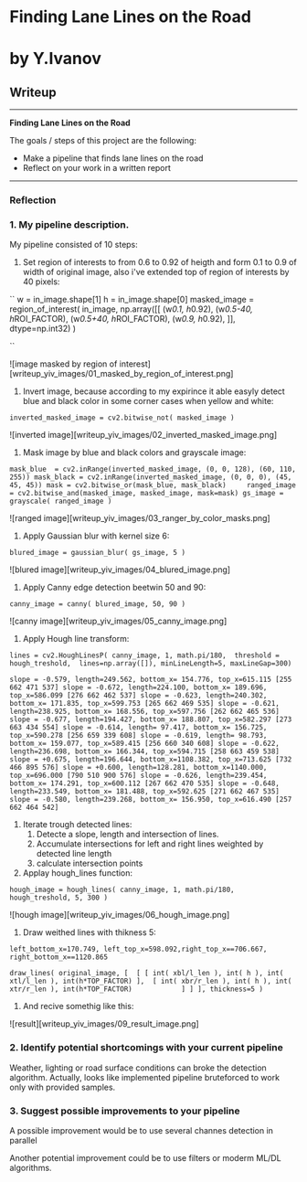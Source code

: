 # **Finding Lane Lines on the Road** 
# **by Y.Ivanov**
   
## Writeup

---

**Finding Lane Lines on the Road**

The goals / steps of this project are the following:
* Make a pipeline that finds lane lines on the road
* Reflect on your work in a written report

---

### Reflection

### 1. My pipeline description.

My pipeline consisted of 10 steps:
1. Set region of interests to from 0.6 to 0.92 of heigth and form 0.1 to 0.9 of width of original image, also i've extended top of region of interests by 40 pixels: 

``
    w = in_image.shape[1]
    h = in_image.shape[0]
    masked_image = region_of_interest( in_image, np.array([[ (w*0.1, h*0.92),
                                (w*0.5-40, h*ROI_FACTOR),
                                (w*0.5+40, h*ROI_FACTOR),
                                (w*0.9, h*0.92),
                                ]], dtype=np.int32) )

``

![image masked by region of interest][writeup_yiv_images/01_masked_by_region_of_interest.png]

1. Invert image, because according to my expirince it able easyly detect blue and black color in some corner cases when yellow and white:

``
    inverted_masked_image = cv2.bitwise_not( masked_image )
``

![inverted image][writeup_yiv_images/02_inverted_masked_image.png]

1. Mask image by blue and black colors and grayscale image: 

``
    mask_blue  = cv2.inRange(inverted_masked_image, (0, 0, 128), (60, 110, 255))
    mask_black = cv2.inRange(inverted_masked_image, (0, 0, 0), (45, 45, 45))
    mask = cv2.bitwise_or(mask_blue, mask_black)    
    ranged_image = cv2.bitwise_and(masked_image, masked_image, mask=mask)
    gs_image = grayscale( ranged_image )
``

![ranged image][writeup_yiv_images/03_ranger_by_color_masks.png]

1. Apply Gaussian blur with kernel size 6:

``
   blured_image = gaussian_blur( gs_image, 5 )
``

![blured image][writeup_yiv_images/04_blured_image.png]

1. Apply Canny edge detection beetwin 50 and 90:

``
   canny_image = canny( blured_image, 50, 90 )
``

![canny image][writeup_yiv_images/05_canny_image.png]

1. Apply Hough line transform: 

``
    lines = cv2.HoughLinesP( canny_image, 1, math.pi/180, 
                            threshold = hough_treshold, 
                            lines=np.array([]), minLineLength=5, maxLineGap=300)
``

``
slope = -0.579, length=249.562, bottom_x= 154.776, top_x=615.115 [255 662 471 537]
slope = -0.672, length=224.100, bottom_x= 189.696, top_x=586.099 [276 662 462 537]
slope = -0.623, length=240.302, bottom_x= 171.835, top_x=599.753 [265 662 469 535]
slope = -0.621, length=238.925, bottom_x= 168.556, top_x=597.756 [262 662 465 536]
slope = -0.677, length=194.427, bottom_x= 188.807, top_x=582.297 [273 663 434 554]
slope = -0.614, length= 97.417, bottom_x= 156.725, top_x=590.278 [256 659 339 608]
slope = -0.619, length= 98.793, bottom_x= 159.077, top_x=589.415 [256 660 340 608]
slope = -0.622, length=236.698, bottom_x= 166.344, top_x=594.715 [258 663 459 538]
slope = +0.675, length=196.644, bottom_x=1108.382, top_x=713.625 [732 466 895 576]
slope = +0.600, length=128.281, bottom_x=1140.000, top_x=696.000 [790 510 900 576]
slope = -0.626, length=239.454, bottom_x= 174.291, top_x=600.112 [267 662 470 535]
slope = -0.648, length=233.549, bottom_x= 181.488, top_x=592.625 [271 662 467 535]
slope = -0.580, length=239.268, bottom_x= 156.950, top_x=616.490 [257 662 464 542]
``

1. Iterate trough detected lines:
   1. Detecte a slope, length and intersection of lines. 
   1. Accumulate intersections for left and right lines weighted by detected line length
   1. calculate intersection points
1. Applay hough_lines function:

``
        hough_image = hough_lines( canny_image, 1, math.pi/180, hough_treshold, 5, 300 )
``

![hough image][writeup_yiv_images/06_hough_image.png]

1. Draw weithed lines with thikness 5:

``
   left_bottom_x=170.749, left_top_x=598.092,right_top_x==706.667, right_bottom_x==1120.865 
``

``
   draw_lines( original_image, [ 
       [ [ int( xbl/l_len ), int( h ), int( xtl/l_len ), int(h*TOP_FACTOR) ], 
         [ int( xbr/r_len ), int( h ), int( xtr/r_len ), int(h*TOP_FACTOR)            ]
       ] ], thickness=5 )
``

1. And recive somethig like this:

![result][writeup_yiv_images/09_result_image.png]

### 2. Identify potential shortcomings with your current pipeline

Weather, lighting or road surface conditions can broke the detection algorithm. Actually, looks like implemented pipeline bruteforced to work only with provided samples.   

### 3. Suggest possible improvements to your pipeline

A possible improvement would be to use several channes detection in parallel 

Another potential improvement could be to use filters or moderm ML/DL algorithms. 
